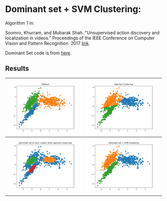 Dominant set + SVM Clustering:
============

Algorithm 1 in:

Soomro, Khurram, and Mubarak Shah. "Unsupervised action discovery and localization in videos." Proceedings of the IEEE Conference on Computer Vision and Pattern Recognition. 2017 [link](http://crcv.ucf.edu/papers/iccv17/Soomro_ICCV17.pdf).

Dominant Set code is from [here](https://github.com/emanuele/dominant_set).

## Results

|<img src="dataset.png" alt="drawing" width="400"/> |  <img src="SpectralClustering.png" alt="drawing" width="400"/>  |
|:-------------------------------------------------:|:---------------------------------------------------------------:|
|<img src="DS.png" alt="drawing" width="400"/>      |  <img src="DS-SVM.png" alt="drawing" width="400"/>              |
